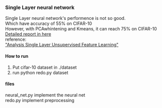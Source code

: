 ### Single Layer neural network  
Single Layer neural network's performence is not so good.  
Which have accuracy of 55% on CIFAR-10  
However, with PCAwhintening and Kmeans, it can reach 75% on CIFAR-10  
[Detailed report in here](https://github.com/yihui-he/Single-Layer-neural-network-with-PCAwhitening-Kmeans/blob/master/report/mp1_Yihui%20He.pdf)  
reference:  
["Analysis Single Layer Unsupervised Feature Learning"](http://ai.stanford.edu/~ang/papers/nipsdlufl10-AnalysisSingleLayerUnsupervisedFeatureLearning.pdf)  
#### How to run  
1. Put cifar-10 dataset in ./dataset
2. run python redo.py dataset

#### files
neural_net.py implement the neural net  
redo.py implement preprocessing  
